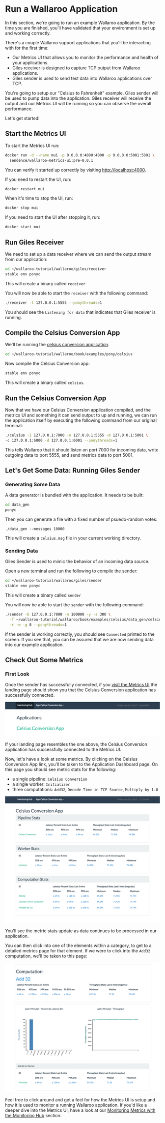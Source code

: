 # Run a Wallaroo Application

In this section, we're going to run an example Wallaroo application. By the time you are finished, you'll have validated that your environment is set up and working correctly.

There's a couple Wallaroo support applications that you'll be interacting with for the first time:

- Our Metrics UI that allows you to monitor the performance and health of your applications.
- Giles receiver is designed to capture TCP output from Wallaroo applications.
- Giles sender is used to send test data into Wallaroo applications over TCP.

You're going to setup our "Celsius to Fahrenheit" example. Giles sender will be used to pump data into the application. Giles receiver will receive the output and our Metrics UI will be running so you can observe the overall performance.

Let's get started!

## Start the Metrics UI

To start the Metrics UI run:

```bash
docker run -d --name mui -p 0.0.0.0:4000:4000 -p 0.0.0.0:5001:5001 \
  sendence/wallaroo-metrics-ui:pre-0.0.1
```

You can verify it started up correctly by visiting [http://localhost:4000](http://localhost:4000).

If you need to restart the UI, run:

```bash
docker restart mui
```

When it's time to stop the UI, run:

```bash
docker stop mui
```

If you need to start the UI after stopping it, run:

```bash
docker start mui
```

## Run Giles Receiver

We need to set up a data receiver where we can send the output stream from our application:

```bash
cd ~/wallaroo-tutorial/wallaroo/giles/receiver
stable env ponyc
```

This will create a binary called `receiver`

You will now be able to start the `receiver` with the following command:

```bash
./receiver -l 127.0.0.1:5555 --ponythreads=1
```

You should see the `Listening for data` that indicates that Giles receiver is running.

## Compile the Celsius Conversion App

We'll be running the [celsius conversion application](https://github.com/Sendence/wallaroo/tree/master/book/examples/pony/celsius/celsius.pony).

```bash
cd ~/wallaroo-tutorial/wallaroo/book/examples/pony/celsius
```

Now compile the Celsius Conversion app:

```bash
stable env ponyc
```

This will create a binary called `celsius`.

## Run the Celsius Conversion App

Now that we have our Celsius Conversion application compiled, and the metrics UI and something it can send output to up and running, we can run the application itself by executing the following command from our original terminal:

```bash
./celsius -i 127.0.0.1:7000 -o 127.0.0.1:5555 -m 127.0.0.1:5001 \
-c 127.0.0.1:6000 -d 127.0.0.1:6001 --ponythreads=1
```

This tells Wallaroo that it should listen on port 7000 for incoming data, write outgoing data to port 5555, and send metrics data to port 5001.

## Let's Get Some Data: Running Giles Sender

### Generating Some Data

A data generator is bundled with the application. It needs to be built:

```bash
cd data_gen
ponyc
```

Then you can generate a file with a fixed number of psuedo-random votes:

```
./data_gen --messages 10000
```

This will create a `celsius.msg` file in your current working directory.

### Sending Data

Giles Sender is used to mimic the behavior of an incoming data source.

Open a new terminal and run the following to compile the sender:

```bash
cd ~/wallaroo-tutorial/wallaroo/giles/sender
stable env ponyc
```

This will create a binary called `sender`

You will now be able to start the `sender` with the following command:

```bash
./sender -b 127.0.0.1:7000 -m 100000 -y -s 300 \
  -f ~/wallaroo-tutorial/wallaroo/book/examples/celsius/data_gen/celsius.msg \
  -r -w -g 8 --ponythreads=1
```

If the sender is working correctly, you should see `Connected` printed to the screen. If you see that, you can be assured that we are now sending data into our example application.

## Check Out Some Metrics

### First Look

Once the sender has successfully connected, if you [visit the Metrics UI](http://localhost:4000) the landing page should show you that the Celsius Conversion application has successfully connected.

![Landing Page](/book/metrics/images/landing-page.png)

If your landing page resembles the one above, the Celsius Conversion application has successfully connected to the Metrics UI.

Now, let's have a look at some metrics. By clicking on the Celsius Conversion App link, you'll be taken to the Application Dashboard page. On this page you should see metric stats for the following:

- a single pipeline: `Celsius Conversion`
- a single worker: `Initializer`
- three computations: `Add32`, `Decode Time in TCP Source`, `Multiply by 1.8`

![Application Dashboard Page](/book/metrics/images/application-dashboard-page.png)

You'll see the metric stats update as data continues to be processed in our application.

You can then click into one of the elements within a category, to get to a detailed metrics page for that element. If we were to click into the `Add32` computation, we'll be taken to this page:

![Computation Detailed Metrics page](/book/metrics/images/computation-detailed-metrics-page.png)

Feel free to click around and get a feel for how the Metrics UI is setup and how it is used to monitor a running Wallaroo application. If you'd like a deeper dive into the Metrics UI, have a look at our [Monitoring Metrics with the Monitoring Hub](/book/metrics/metrics-ui.md) section.
